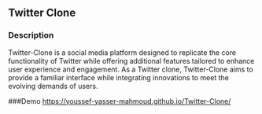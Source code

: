 ## Twitter Clone

### Description

Twitter-Clone is a social media platform designed to replicate the core functionality of Twitter while offering additional features tailored to enhance user experience and engagement. 
As a Twitter clone, Twitter-Clone aims to provide a familiar interface while integrating innovations to meet the evolving demands of users.

###Demo
https://youssef-yasser-mahmoud.github.io/Twitter-Clone/
